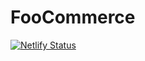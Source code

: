 # FooCommerce

[![Netlify Status](https://api.netlify.com/api/v1/badges/80c95fd7-fab3-4f4a-b703-5e8eb4c8e37e/deploy-status)](https://app.netlify.com/sites/foocommerce/deploys)
